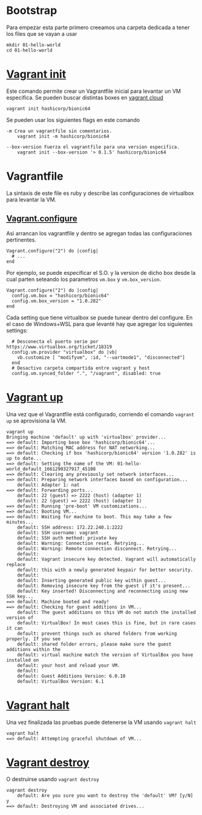 # Bootstrap
Para empezar esta parte primero creeamos una carpeta dedicada a tener los files que se vayan a usar

```
mkdir 01-hello-world
cd 01-hello-world
```

# [Vagrant init](https://www.vagrantup.com/docs/cli/init)

Este comando permite crear un Vagrantfile inicial para levantar un VM especifica. Se pueden buscar distintas boxes en [vagrant cloud](https://app.vagrantup.com/boxes/search)

```
vagrant init hashicorp/bionic64
```

Se pueden usar los siguientes flags en este comando

```
-m Crea un vagrantfile sin comentarios.
    vagrant init -m hashicorp/bionic64
```

```
--box-version Fuerza el vagrantfile para una version especifica.
    vagrant init --box-version '> 0.1.5' hashicorp/bionic64
```

# Vagrantfile

La sintaxis de este file es ruby y describe las configuraciones de virtualbox para levantar la VM.

## [Vagrant.configure](https://www.vagrantup.com/docs/vagrantfile/version)

Asi arrancan los vagrantfile y dentro se agregan todas las configuraciones pertinentes.
```
Vagrant.configure("2") do |config|
  # ...
end
```

Por ejemplo, se puede especificar el S.O. y la version de dicho box desde la cual parten seteando los parametros `vm.box` y `vm.box_version`.

```
Vagrant.configure("2") do |config|
  config.vm.box = "hashicorp/bionic64"
  config.vm.box_version = "1.0.282"
end
```

Cada setting que tiene virtualbox se puede tunear dentro del configure. En el caso de Windows+WSL para que levanté hay que agregar los siguientes settings:

```
  # Desconecta el puerto serie por https://www.virtualbox.org/ticket/18319
  config.vm.provider "virtualbox" do |vb|
    vb.customize [ "modifyvm", :id, "--uartmode1", "disconnected"]
  end
  # Desactivo carpeta compartida entre vagrant y host
  config.vm.synced_folder ".", "/vagrant", disabled: true
```

# [Vagrant up](https://www.vagrantup.com/docs/cli/up)

Una vez que el Vagrantfile está configurado, corriendo el comando `vagrant up` se aprovisiona la VM.

```
vagrant up
Bringing machine 'default' up with 'virtualbox' provider...
==> default: Importing base box 'hashicorp/bionic64'...
==> default: Matching MAC address for NAT networking...
==> default: Checking if box 'hashicorp/bionic64' version '1.0.282' is up to date...
==> default: Setting the name of the VM: 01-hello-world_default_1661290327917_45108
==> default: Clearing any previously set network interfaces...
==> default: Preparing network interfaces based on configuration...
    default: Adapter 1: nat
==> default: Forwarding ports...
    default: 22 (guest) => 2222 (host) (adapter 1)
    default: 22 (guest) => 2222 (host) (adapter 1)
==> default: Running 'pre-boot' VM customizations...
==> default: Booting VM...
==> default: Waiting for machine to boot. This may take a few minutes...
    default: SSH address: 172.22.240.1:2222
    default: SSH username: vagrant
    default: SSH auth method: private key
    default: Warning: Connection reset. Retrying...
    default: Warning: Remote connection disconnect. Retrying...
    default: 
    default: Vagrant insecure key detected. Vagrant will automatically replace
    default: this with a newly generated keypair for better security.
    default: 
    default: Inserting generated public key within guest...
    default: Removing insecure key from the guest if it's present...
    default: Key inserted! Disconnecting and reconnecting using new SSH key...
==> default: Machine booted and ready!
==> default: Checking for guest additions in VM...
    default: The guest additions on this VM do not match the installed version of
    default: VirtualBox! In most cases this is fine, but in rare cases it can
    default: prevent things such as shared folders from working properly. If you see
    default: shared folder errors, please make sure the guest additions within the
    default: virtual machine match the version of VirtualBox you have installed on
    default: your host and reload your VM.
    default:
    default: Guest Additions Version: 6.0.10
    default: VirtualBox Version: 6.1
```

# [Vagrant halt](https://www.vagrantup.com/docs/cli/halt)

Una vez finalizada las pruebas puede detenerse la VM usando `vagrant halt`

```
vagrant halt
==> default: Attempting graceful shutdown of VM...
```

# [Vagrant destroy](https://www.vagrantup.com/docs/cli/destroy)

O destruirse usando `vagrant destroy`

```
vagrant destroy
    default: Are you sure you want to destroy the 'default' VM? [y/N] y
==> default: Destroying VM and associated drives...
```